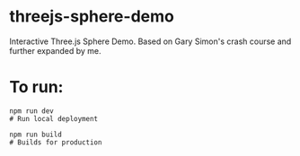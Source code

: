 # threejs-sphere-demo
Interactive Three.js Sphere Demo. Based on Gary Simon's crash course and further expanded by me.

# To run:

    npm run dev
    # Run local deployment

    npm run build
    # Builds for production
